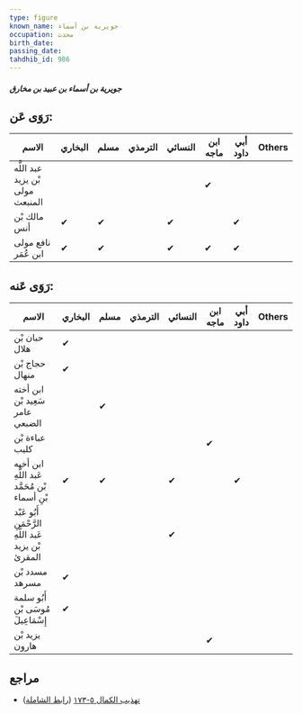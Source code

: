 ```yaml
---
type: figure
known_name: جويرية بن أسماء
occupation: محدث
birth_date:
passing_date:
tahdhib_id: 986
---
```

##### جويرية بن أسماء بن عبيد بن مخارق

## رَوَى عَن:
| الاسم                            | البخاري | مسلم | الترمذي | النسائي | ابن ماجه | أبي داود | Others |
| -------------------------------- | ------- | ---- | ------- | ------- | -------- | -------- | ------ |
| عبد اللَّه بْن يزيد مولى المنبعث |         |      |         |         | ✔        |          |        |
| مالك بْن أنس                     | ✔       | ✔    |         | ✔       |          | ✔        |        |
| نافع مولى ابن عُمَر              | ✔       | ✔    |         | ✔       | ✔        | ✔        |        |
## رَوَى عَنه:
| الاسم                                                | البخاري | مسلم | الترمذي | النسائي | ابن ماجه | أبي داود | Others |
| ---------------------------------------------------- | ------- | ---- | ------- | ------- | -------- | -------- | ------ |
| حبان بْن هلال                                        | ✔       |      |         |         |          |          |        |
| حجاج بْن منهال                                       | ✔       |      |         |         |          |          |        |
| ابن أخته سَعِيد بْن عامر الضبعي                      |         | ✔    |         |         |          |          |        |
| عباءة بْن كليب                                       |         |      |         |         | ✔        |          |        |
| ابن أخيه عَبد اللَّهِ بْن مُحَمَّد بْنِ أسماء        | ✔       | ✔    |         | ✔       |          | ✔        |        |
| أَبُو عَبْد الرَّحْمَنِ عَبد اللَّهِ بْن يزيد المقرئ |         |      |         | ✔       |          |          |        |
| مسدد بْن مسرهد                                       | ✔       |      |         |         |          |          |        |
| أَبُو سلمة مُوسَى بْن إِسْمَاعِيلَ                   | ✔       |      |         |         |          |          |        |
| يزيد بْن هارون                                       |         |      |         |         | ✔        |          |        |
## مراجع
- [تهذيب الكمال ٥-١٧٣](obsidian://open?vault=Tahdhib-al-Kamal&file=Figures/٩٨٦-جويرية%20بن%20أسماء%20بن%20عبيد%20بن%20مخارق) ([رابط الشاملة](https://shamela.ws/book/3722/2251))